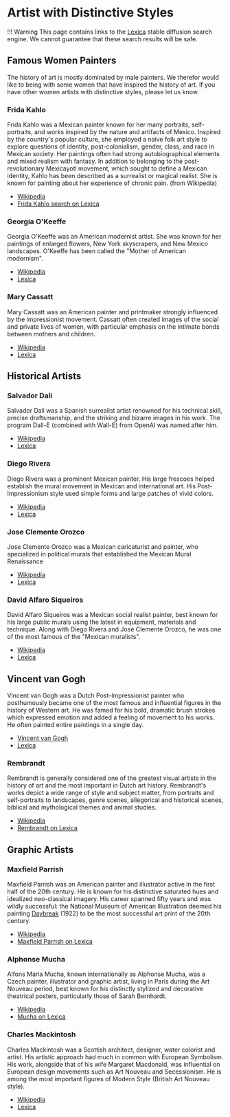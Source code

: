 # Artist with Distinctive Styles

!!! Warning
    This page contains links to the [Lexica](https://lexica.art/) stable diffusion search engine.  We cannot guarantee that these search results will be safe.

## Famous Women Painters
The history of art is mostly dominated by male painters.  We therefor would like to being with some women that have inspired the history of art.  If you have other women artists with distinctive styles, please let us know.

### Frida Kahlo
Frida Kahlo was a Mexican painter known for her many portraits, self-portraits, and works inspired by the nature and artifacts of Mexico. Inspired by the country's popular culture, she employed a naïve folk art style to explore questions of identity, post-colonialism, gender, class, and race in Mexican society. Her paintings often had strong autobiographical elements and mixed realism with fantasy. In addition to belonging to the post-revolutionary Mexicayotl movement, which sought to define a Mexican identity, Kahlo has been described as a surrealist or magical realist. She is known for painting about her experience of chronic pain. (from Wikipedia)

* [Wikipedia](https://en.wikipedia.org/wiki/Frida_Kahlo)
* [Frida Kahlo search on Lexica](https://lexica.art/?q=Frida+Kahlo)

### Georgia O'Keeffe
Georgia O'Keeffe was an American modernist artist. She was known for her paintings of enlarged flowers, New York skyscrapers, and New Mexico landscapes. O'Keeffe has been called the "Mother of American modernism".

* [Wikipedia](https://en.wikipedia.org/wiki/Georgia_O'Keeffe)
* [Lexica](https://lexica.art/?q=Georgia+O%27Keeffe)
  
### Mary Cassatt
Mary Cassatt was an American painter and printmaker strongly influenced by the impressionist movement.  Cassatt often created images of the social and private lives of women, with particular emphasis on the intimate bonds between mothers and children.

* [Wikipedia](https://en.wikipedia.org/wiki/Mary_Cassatt)
* [Lexica](https://lexica.art/?q=Mary+Cassatt)

## Historical Artists

### Salvador Dali
Salvador Dali was a Spanish surrealist artist renowned for his technical skill, precise draftsmanship, and the striking and bizarre images in his work.  The program Dall-E (combined with Wall-E) from OpenAI was named after him.

* [Wikipedia](https://en.wikipedia.org/wiki/Salvador_Dal%C3%AD)
* [Lexica](https://lexica.art/?q=Salvador+Dali)

### Diego Rivera
Diego Rivera was a prominent Mexican painter. His large frescoes helped establish the mural movement in Mexican and international art.  His Post-Impressionism style used simple forms and large patches of vivid colors.

* [Wikipedia](https://en.wikipedia.org/wiki/Diego_Rivera)
* [Lexica](https://lexica.art/?q=Diego+Rivera)

### Jose Clemente Orozco
Jose Clemente Orozco was a Mexican caricaturist and painter, who specialized in political murals that established the Mexican Mural Renaissance 

* [Wikipedia](https://en.wikipedia.org/wiki/Jos%C3%A9_Clemente_Orozco)
* [Lexica](https://lexica.art/?q=Diego+Rivera)

### David Alfaro Siqueiros

David Alfaro Siqueiros was a Mexican social realist painter, best known for his large public murals using the latest in equipment, materials and technique. Along with Diego Rivera and José Clemente Orozco, he was one of the most famous of the "Mexican muralists".

* [Wikipedia](https://en.wikipedia.org/wiki/David_Alfaro_Siqueiros)
* [Lexica](https://lexica.art/?q=David+Alfaro+Siqueiros)

## Vincent van Gogh
Vincent van Gogh was a Dutch Post-Impressionist painter who posthumously became one of the most famous and influential figures in the history of Western art.  He was famed for his bold, dramatic brush strokes which expressed emotion and added a feeling of movement to his works.  He often painted entire paintings in a single day.

* [Vincent van Gogh](https://en.wikipedia.org/wiki/Vincent_van_Gogh)
* [Lexica](https://lexica.art/?q=Vincent+Van+Gogh)

### Rembrandt
Rembrandt is generally considered one of the greatest visual artists in the history of art and the most important in Dutch art history.  Rembrandt's works depict a wide range of style and subject matter, from portraits and self-portraits to landscapes, genre scenes, allegorical and historical scenes, biblical and mythological themes and animal studies.

* [Wikipedia](https://en.wikipedia.org/wiki/Rembrandt)
* [Rembrandt on Lexica](https://lexica.art/?q=Rembrandt)
  
## Graphic Artists

### Maxfield Parrish
Maxfield Parrish was an American painter and illustrator active in the first half of the 20th century. He is known for his distinctive saturated hues and idealized neo-classical imagery. His career spanned fifty years and was wildly successful: the National Museum of American Illustration deemed his painting [Daybreak](https://en.wikipedia.org/wiki/Daybreak_(painting)) (1922) to be the most successful art print of the 20th century.

* [Wikipedia](https://en.wikipedia.org/wiki/Maxfield_Parrish)
* [Maxfield Parrish on Lexica](https://lexica.art/?q=Maxfield+Parrish)

### Alphonse Mucha
Alfons Maria Mucha, known internationally as Alphonse Mucha, was a Czech painter, illustrator and graphic artist, living in Paris during the Art Nouveau period, best known for his distinctly stylized and decorative theatrical posters, particularly those of Sarah Bernhardt. 

* [Wikipedia](https://en.wikipedia.org/wiki/Alphonse_Mucha)
* [Mucha on Lexica](https://lexica.art/?q=Alphonse+Mucha)

### Charles Mackintosh
Charles Mackintosh was a Scottish architect, designer, water colorist and artist. His artistic approach had much in common with European Symbolism. His work, alongside that of his wife Margaret Macdonald, was influential on European design movements such as Art Nouveau and Secessionism.  He is among the most important figures of Modern Style (British Art Nouveau style).

* [Wikipedia](https://en.wikipedia.org/wiki/Charles_Rennie_Mackintosh)
* [Lexica](https://lexica.art/?q=Charles+Rennie+Mackintosh)